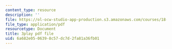 ```yaml
---
content_type: resource
description: ''
file: https://ol-ocw-studio-app-production.s3.amazonaws.com/courses/18-06sc-linear-algebra-fall-2011/6a682e0506398c57dc7d2fa81a36fb01_9Q1q7s1jTzU.pdf
file_type: application/pdf
resourcetype: Document
title: 3play pdf file
uid: 6a682e05-0639-8c57-dc7d-2fa81a36fb01
---
```

